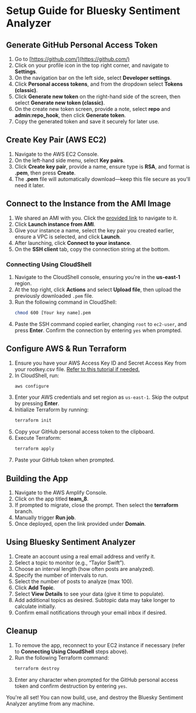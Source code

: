 # Setup Guide for Bluesky Sentiment Analyzer

## Generate GitHub Personal Access Token

1. Go to [https://github.com/](https://github.com/)
2. Click on your profile icon in the top right corner, and navigate to **Settings**.
3. On the navigation bar on the left side, select **Developer settings**.
4. Click **Personal access tokens**, and from the dropdown select **Tokens (classic)**.
5. Click **Generate new token** on the right-hand side of the screen, then select **Generate new token (classic)**.
6. On the create new token screen, provide a note, select **repo** and **admin:repo\_hook**, then click **Generate token**.
7. Copy the generated token and save it securely for later use.

## Create Key Pair (AWS EC2)

1. Navigate to the AWS EC2 Console.
2. On the left-hand side menu, select **Key pairs**.
3. Click **Create key pair**, provide a name, ensure type is **RSA**, and format is **.pem**, then press **Create**.
4. The **.pem** file will automatically download—keep this file secure as you'll need it later.

## Connect to the Instance from the AMI Image

1. We shared an AMI with you. Click the [provided link](https://us-east-1.console.aws.amazon.com/ec2/home?region=us-east-1#ImageDetails:imageId=ami-05d95faecb2b6909b) to navigate to it.
2. Click **Launch instance from AMI**.
3. Give your instance a name, select the key pair you created earlier, ensure a VPC is selected, and click **Launch**.
4. After launching, click **Connect to your instance**.
5. On the **SSH client** tab, copy the connection string at the bottom.

### Connecting Using CloudShell

1. Navigate to the CloudShell console, ensuring you're in the **us-east-1** region.
2. At the top right, click **Actions** and select **Upload file**, then upload the previously downloaded `.pem` file.
3. Run the following command in CloudShell:
   ```bash
   chmod 600 [Your key name].pem
   ```
4. Paste the SSH command copied earlier, changing `root` to `ec2-user`, and press **Enter**. Confirm the connection by entering `yes` when prompted.

## Configure AWS & Run Terraform

1. Ensure you have your AWS Access Key ID and Secret Access Key from your rootkey.csv file. [Refer to this tutorial if needed.](https://docs.aws.amazon.com/general/latest/gr/aws-sec-cred-types.html#access-keys-and-secret-access-keys)
2. In CloudShell, run:
   ```bash
   aws configure
   ```
3. Enter your AWS credentials and set region as `us-east-1`. Skip the output by pressing **Enter**.
4. Initialize Terraform by running:
   ```bash
   terraform init
   ```
5. Copy your GitHub personal access token to the clipboard.
6. Execute Terraform:
   ```bash
   terraform apply
   ```
7. Paste your GitHub token when prompted.

## Building the App

1. Navigate to the AWS Amplify Console.
2. Click on the app titled **team\_8**.
3. If prompted to migrate, close the prompt. Then select the **terraform** branch.
4. Manually trigger **Run job**.
5. Once deployed, open the link provided under **Domain**.

## Using Bluesky Sentiment Analyzer

1. Create an account using a real email address and verify it.
2. Select a topic to monitor (e.g., “Taylor Swift”).
3. Choose an interval length (how often posts are analyzed).
4. Specify the number of intervals to run.
5. Select the number of posts to analyze (max 100).
6. Click **Add Topic**.
7. Select **View Details** to see your data (give it time to populate).
8. Add additional topics as desired. Subtopic data may take longer to calculate initially.
9. Confirm email notifications through your email inbox if desired.

## Cleanup

1. To remove the app, reconnect to your EC2 instance if necessary (refer to **Connecting Using CloudShell** steps above).
2. Run the following Terraform command:
   ```bash
   terraform destroy
   ```
3. Enter any character when prompted for the GitHub personal access token and confirm destruction by entering `yes`.

You're all set! You can now build, use, and destroy the Bluesky Sentiment Analyzer anytime from any machine.


